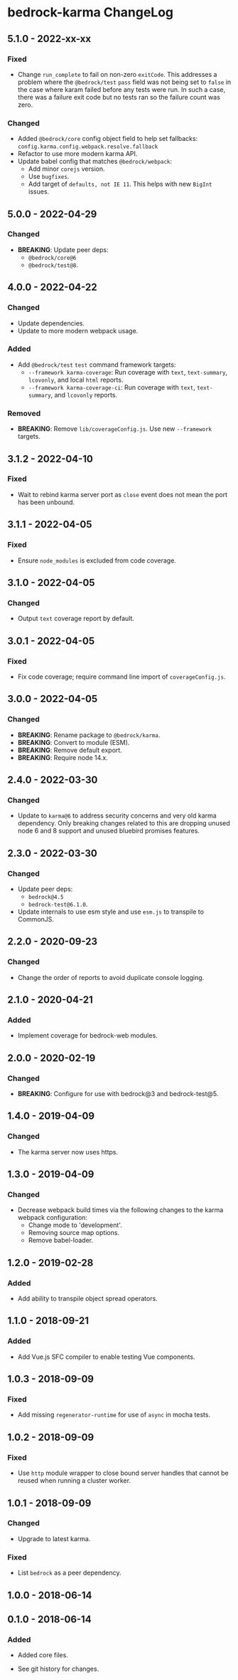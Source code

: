 # bedrock-karma ChangeLog

## 5.1.0 - 2022-xx-xx

### Fixed
- Change `run_complete` to fail on non-zero `exitCode`. This addresses a
  problem where the `@bedrock/test` `pass` field was not being set to `false`
  in the case where karam failed before any tests were run. In such a case,
  there was a failure exit code but no tests ran so the failure count was zero.

### Changed
- Added `@bedrock/core` config object field to help set fallbacks:
  `config.karma.config.webpack.resolve.fallback`
- Refactor to use more modern karma API.
- Update babel config that matches `@bedrock/webpack`:
  - Add minor `corejs` version.
  - Use `bugfixes`.
  - Add target of `defaults, not IE 11`. This helps with new `BigInt` issues.

## 5.0.0 - 2022-04-29

### Changed
- **BREAKING**: Update peer deps:
  - `@bedrock/core@6`
  - `@bedrock/test@8`.

## 4.0.0 - 2022-04-22

### Changed
- Update dependencies.
- Update to more modern webpack usage.

### Added
- Add `@bedrock/test` `test` command framework targets:
  - `--framework karma-coverage`: Run coverage with `text`, `text-summary`,
    `lcovonly`, and local `html` reports.
  - `--framework karma-coverage-ci`: Run coverage with `text`, `text-summary`,
    and `lcovonly` reports.

### Removed
- **BREAKING**: Remove `lib/coverageConfig.js`. Use new `--framework` targets.

## 3.1.2 - 2022-04-10

### Fixed
- Wait to rebind karma server port as `close` event
  does not mean the port has been unbound.

## 3.1.1 - 2022-04-05

### Fixed
- Ensure `node_modules` is excluded from code coverage.

## 3.1.0 - 2022-04-05

### Changed
- Output `text` coverage report by default.

## 3.0.1 - 2022-04-05

### Fixed
- Fix code coverage; require command line import of
  `coverageConfig.js`.

## 3.0.0 - 2022-04-05

### Changed
- **BREAKING**: Rename package to `@bedrock/karma`.
- **BREAKING**: Convert to module (ESM).
- **BREAKING**: Remove default export.
- **BREAKING**: Require node 14.x.

## 2.4.0 - 2022-03-30

### Changed
- Update to `karma@6` to address security concerns and very old karma
  dependency. Only breaking changes related to this are dropping unused
  node 6 and 8 support and unused bluebird promises features.

## 2.3.0 - 2022-03-30

### Changed
- Update peer deps:
  - `bedrock@4.5`
  - `bedrock-test@6.1.0`.
- Update internals to use esm style and use `esm.js` to
  transpile to CommonJS.

## 2.2.0 - 2020-09-23

### Changed
- Change the order of reports to avoid duplicate console logging.

## 2.1.0 - 2020-04-21

### Added
- Implement coverage for bedrock-web modules.

## 2.0.0 - 2020-02-19

### Changed
- **BREAKING**: Configure for use with bedrock@3 and bedrock-test@5.

## 1.4.0 - 2019-04-09

### Changed
- The karma server now uses https.

## 1.3.0 - 2019-04-09

### Changed
- Decrease webpack build times via the following changes to the karma webpack
  configuration:
  - Change mode to 'development'.
  - Removing source map options.
  - Remove babel-loader.

## 1.2.0 - 2019-02-28

### Added
- Add ability to transpile object spread operators.

## 1.1.0 - 2018-09-21

### Added
- Add Vue.js SFC compiler to enable testing Vue components.

## 1.0.3 - 2018-09-09

### Fixed
- Add missing `regenerator-runtime` for use of `async`
  in mocha tests.

## 1.0.2 - 2018-09-09

### Fixed
- Use `http` module wrapper to close bound server handles
  that cannot be reused when running a cluster worker.

## 1.0.1 - 2018-09-09

### Changed
- Upgrade to latest karma.

### Fixed
- List `bedrock` as a peer dependency.

## 1.0.0 - 2018-06-14

## 0.1.0 - 2018-06-14

### Added
- Added core files.

- See git history for changes.
